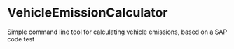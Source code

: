 # VehicleEmissionCalculator
Simple command line tool for calculating vehicle emissions, based on a SAP code test 
